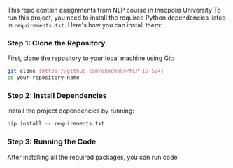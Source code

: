 This repo contain assignments from NLP course in Innopolis University
To run this project, you need to install the required Python dependencies listed in `requirements.txt`. Here's how you can install them:

### Step 1: Clone the Repository

First, clone the repository to your local machine using Git:
```bash
git clone [https://github.com/akmchnkv/NLP-IU-S24]
cd your-repository-name
```

### Step 2: Install Dependencies

Install the project dependencies by running:

```bash
pip install -r requirements.txt
```

### Step 3: Running the Code

After installing all the required packages, you can run code

